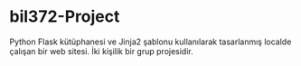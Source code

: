 # bil372-Project
Python Flask kütüphanesi ve Jinja2 şablonu kullanılarak tasarlanmış localde çalışan bir web sitesi.
İki kişilik bir grup projesidir.
